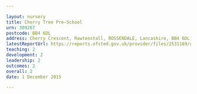 ```yaml
---

layout: nursery
title: Cherry Tree Pre-School
urn: 309267
postcode: BB4 6DL
address: Cherry Crescent, Rawtenstall, ROSSENDALE, Lancashire, BB4 6DL
latestReportUrl: https://reports.ofsted.gov.uk/provider/files/2531169/urn/309267.pdf
teaching: 2
development: 2
leadership: 2
outcomes: 2
overall: 2
date: 1 December 2015

---
```

